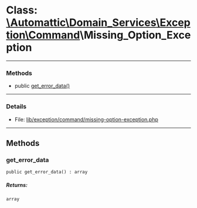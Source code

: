 # Class: [\Automattic](../namespaces/automattic.md)[\Domain_Services](../namespaces/automattic-domain-services.md)[\Exception](../namespaces/automattic-domain-services-exception.md)[\Command](../namespaces/automattic-domain-services-exception-command.md)\Missing_Option_Exception


---

### Methods

* public [get_error_data()](#method_get_error_data)

---

### Details

* File: [lib/exception/command/missing-option-exception.php](../../lib/exception/command/missing-option-exception.php)

---

## Methods

<a id="method_get_error_data"></a>
### get_error_data

```
public get_error_data() : array
```

##### Returns:

```
array
```
